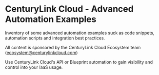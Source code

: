 # CenturyLink Cloud  - Advanced Automation Examples

Inventory of some advanced automation examples suck as code snippets, automation scripts and integration best practices.  

All content is sponsored by the CenturyLink Cloud Ecosystem team (ecosystem@centurylinkcloud.com)

Use CenturyLink Cloud's API or Blueprint automation to gain visibility and control
into your IaaS usage.


